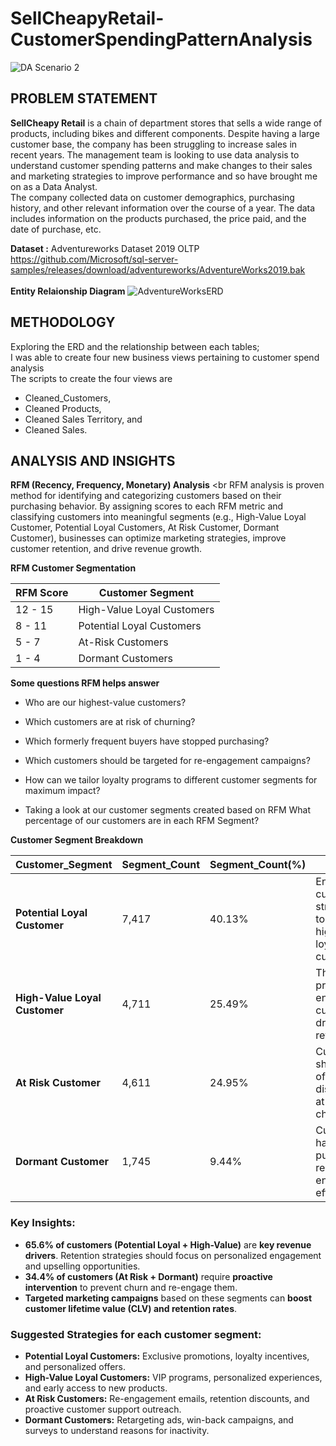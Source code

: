 # SellCheapyRetail-CustomerSpendingPatternAnalysis

![DA Scenario 2](https://github.com/user-attachments/assets/23e4941d-912b-4e9f-9b8a-da2bade3221e)

## PROBLEM STATEMENT
**SellCheapy Retail** is a chain of department stores that sells a wide range of products, including bikes and different components. Despite having a large customer base, the company has been struggling to increase sales in recent years. The management team is looking to use data analysis to understand customer spending patterns and make changes to their sales and marketing strategies to improve performance and so have brought me on as a Data Analyst.
<br>
The company collected data on customer demographics, purchasing history, and other relevant information over the course of a year. The data includes information on the products purchased, the price paid, and the date of purchase, etc.

 

**Dataset :** Adventureworks Dataset 2019 OLTP https://github.com/Microsoft/sql-server-samples/releases/download/adventureworks/AdventureWorks2019.bak <br>
<br>
**Entity Relaionship Diagram**
![AdventureWorksERD](https://github.com/user-attachments/assets/b835abd2-c811-4da3-a4c5-96aec99150f7)

## METHODOLOGY
Exploring the ERD and the relationship between each tables;<br>
I was able to create four new business views pertaining to customer spend analysis<br>
The scripts to create the four views are <br>
- Cleaned_Customers,<br>
- Cleaned Products,<br>
- Cleaned Sales Territory, and <br>
- Cleaned Sales.<br>

## ANALYSIS AND INSIGHTS
**RFM (Recency, Frequency, Monetary) Analysis** <br
RFM analysis is proven method for identifying and categorizing customers based on their purchasing behavior. By assigning scores to each RFM metric and classifying customers into meaningful segments (e.g., High-Value Loyal Customer, Potential Loyal Customers, At Risk Customer, Dormant Customer), businesses can optimize marketing strategies, improve customer retention, and drive revenue growth.<br>

**RFM Customer Segmentation**

| RFM Score | Customer Segment              |
|-----------|--------------------------------|
| 12 - 15   | High-Value Loyal Customers    |
| 8 - 11    | Potential Loyal Customers     | 
| 5 - 7     | At-Risk Customers             | 
| 1 - 4     | Dormant Customers             | 

**Some questions RFM helps answer**
- Who are our highest-value customers?
- Which customers are at risk of churning?
- Which formerly frequent buyers have stopped purchasing?
- Which customers should be targeted for re-engagement campaigns?
- How can we tailor loyalty programs to different customer segments for maximum impact?

- Taking a look at our customer segments created based on RFM  What percentage of our customers are in each RFM Segment?

**Customer Segment Breakdown**

| Customer_Segment             | Segment_Count | Segment_Count(%) | Description |
|------------------------------|--------------|------------------|-------------|
| **Potential Loyal Customer**  | 7,417        | 40.13%           | Engaged customers with strong potential to become high-value loyal customers. |
| **High-Value Loyal Customer** | 4,711        | 25.49%           | The most profitable and engaged customers, key drivers of revenue. |
| **At Risk Customer**          | 4,611        | 24.95%           | Customers showing signs of disengagement, at risk of churning. |
| **Dormant Customer**          | 1,745        | 9.44%            | Customers who have stopped purchasing and require re-engagement efforts. |

### Key Insights:
- **65.6% of customers (Potential Loyal + High-Value)** are **key revenue drivers**. Retention strategies should focus on personalized engagement and upselling opportunities.
- **34.4% of customers (At Risk + Dormant)** require **proactive intervention** to prevent churn and re-engage them.
- **Targeted marketing campaigns** based on these segments can **boost customer lifetime value (CLV) and retention rates**.

### Suggested Strategies for each customer segment:
- **Potential Loyal Customers:** Exclusive promotions, loyalty incentives, and personalized offers.
- **High-Value Loyal Customers:** VIP programs, personalized experiences, and early access to new products.
- **At Risk Customers:** Re-engagement emails, retention discounts, and proactive customer support outreach.
- **Dormant Customers:** Retargeting ads, win-back campaigns, and surveys to understand reasons for inactivity.




